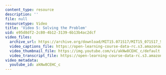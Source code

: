 ```yaml
---
content_type: resource
description: ''
file: null
resourcetype: Video
title: 'Video 5: Solving the Problem'
uid: e95d8df2-2c80-4b12-3139-6b13b4ac2dcf
video_files:
  archive_url: https://archive.org/download/MIT15.071S17/MIT15_071S17_Session_8.4.06_300k.mp4
  video_captions_file: https://open-learning-course-data-rc.s3.amazonaws.com/15-071-the-analytics-edge-spring-2017/7ecd0edadc5c5ab6985f141c296f7a50_akNw8CEHC_c.vtt
  video_thumbnail_file: https://img.youtube.com/vi/akNw8CEHC_c/default.jpg
  video_transcript_file: https://open-learning-course-data-rc.s3.amazonaws.com/15-071-the-analytics-edge-spring-2017/a130f11a52c5735ad18b253f9ef959d1_akNw8CEHC_c.pdf
video_metadata:
  youtube_id: akNw8CEHC_c
---
```

